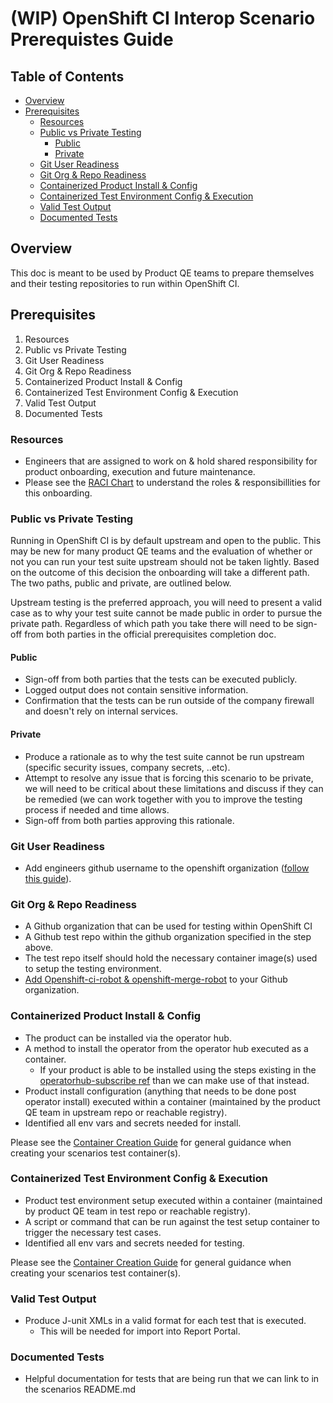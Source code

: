 # (WIP) OpenShift CI Interop Scenario Prerequistes Guide<!-- omit from toc -->

## Table of Contents<!-- omit from toc -->
- [Overview](#overview)
- [Prerequisites](#prerequisites)
  - [Resources](#resources)
  - [Public vs Private Testing](#public-vs-private-testing)
    - [Public](#public)
    - [Private](#private)
  - [Git User Readiness](#git-user-readiness)
  - [Git Org \& Repo Readiness](#git-org--repo-readiness)
  - [Containerized Product Install \& Config](#containerized-product-install--config)
  - [Containerized Test Environment Config \& Execution](#containerized-test-environment-config--execution)
  - [Valid Test Output](#valid-test-output)
  - [Documented Tests](#documented-tests)

## Overview
This doc is meant to be used by Product QE teams to prepare themselves and their testing repositories to run within OpenShift CI.

## Prerequisites
1. Resources
2. Public vs Private Testing
3. Git User Readiness
4. Git Org & Repo Readiness
5. Containerized Product Install & Config
6. Containerized Test Environment Config & Execution
7. Valid Test Output
8. Documented Tests

### Resources
- Engineers that are assigned to work on & hold shared responsibility for product onboarding, execution and future maintenance.
- Please see the [RACI Chart](TODO) to understand the roles & responsibillities for this onboarding.

### Public vs Private Testing
Running in OpenShift CI is by default upstream and open to the public. This may be new for many product QE teams and the evaluation of whether or not you can run your test suite upstream should not be taken lightly. Based on the outcome of this decision the onboarding will take a different path. The two paths, public and private, are outlined below.

Upstream testing is the preferred approach, you will need to present a valid case as to why your test suite cannot be made public in order to pursue the private path. Regardless of which path you take there will need to be sign-off from both parties in the official prerequisites completion doc.
#### Public
- Sign-off from both parties that the tests can be executed publicly.
- Logged output does not contain sensitive information.
- Confirmation that the tests can be run outside of the company firewall and doesn't rely on internal services.
#### Private
- Produce a rationale as to why the test suite cannot be run upstream (specific security issues, company secrets, ..etc).
- Attempt to resolve any issue that is forcing this scenario to be private, we will need to be critical about these limitations and discuss if they can be remedied (we can work together with you to improve the testing process if needed and time allows.
- Sign-off from both parties approving this rationale.

### Git User Readiness
- Add engineers github username to the openshift organization ([follow this guide](https://source.redhat.com/groups/public/atomicopenshift/atomicopenshift_wiki/openshift_onboarding_checklist_for_github)).

### Git Org & Repo Readiness
- A Github organization that can be used for testing within OpenShift CI
- A Github test repo within the github organization specified in the step above.
- The test repo itself should hold the necessary container image(s) used to setup the testing environment.
- [Add Openshift-ci-robot & openshift-merge-robot](https://docs.ci.openshift.org/docs/how-tos/onboarding-a-new-component/#granting-robots-privileges-and-installing-the-github-app) to your Github organization.

### Containerized Product Install & Config
- The product can be installed via the operator hub.
- A method to install the operator from the operator hub executed as a container.
  - If your product is able to be installed using the steps existing in the  [operatorhub-subscribe ref](https://github.com/openshift/release/tree/master/ci-operator/step-registry/operatorhub/subscribe) than we can make use of that instead.
- Product install configuration (anything that needs to be done post operator install) executed within a container (maintained by the product QE team in upstream repo or reachable registry).
- Identified all env vars and secrets needed for install.

Please see the [Container Creation Guide](CONTAINER_CREATION_GUIDE.md) for general guidance when creating your scenarios test container(s).



### Containerized Test Environment Config & Execution
- Product test environment setup executed within a container (maintained by product QE team in test repo or reachable registry).
- A script or command that can be run against the test setup container to trigger the necessary test cases.
- Identified all env vars and secrets needed for testing.

Please see the [Container Creation Guide](CONTAINER_CREATION_GUIDE.md) for general guidance when creating your scenarios test container(s).

### Valid Test Output
- Produce J-unit XMLs in a valid format for each test that is executed.
  - This will be needed for import into Report Portal.

### Documented Tests
- Helpful documentation for tests that are being run that we can link to in the scenarios README.md
